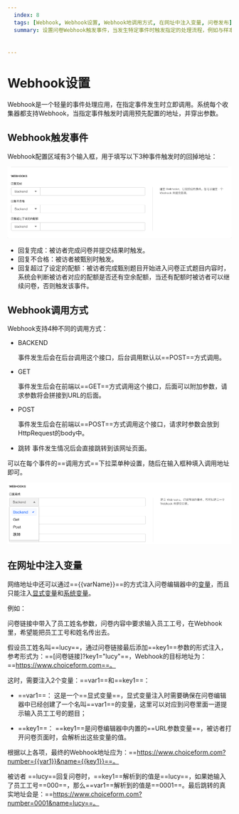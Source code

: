 ```yaml
---
  index: 8
  tags: [Webhook, Webhook设置, Webhook地调用方式, 在网址中注入变量, 问卷发布]
  summary: 设置问卷Webhook触发事件，当发生特定事件时触发指定的处理流程，例如与样本库实现状态对接等。


---
```







# Webhook设置

Webhook是一个轻量的事件处理应用，在指定事件发生时立即调用。系统每个收集器都支持Webhook，当指定事件触发时调用预先配置的地址，并穿出参数。

## Webhook触发事件

Webhook配置区域有3个输入框，用于填写以下3种事件触发时的回掉地址：

<img src='../assets/surveyCollector/08webhookSetting/webhookEvents.png'>

+ 回复完成：被访者完成问卷并提交结果时触发。
+ 回复不合格：被访者被甄别时触发。
+ 回复超过了设定的配额：被访者完成甄别题目开始进入问卷正式题目内容时，系统会判断被访者对应的配额是否还有空余配额，当还有配额时被访者可以继续问卷，否则触发该事件。

## Webhook调用方式

Webhook支持4种不同的调用方式：

+ BACKEND
  
  事件发生后会在后台调用这个接口，后台调用默认以==POST==方式调用。

+ GET
  
  事件发生后会在前端以==GET==方式调用这个接口，后面可以附加参数，请求参数将会拼接到URL的后面。

+ POST
  
  事件发生后会在前端以==POST==方式调用这个接口，请求时参数会放到HttpRequest的body中。

+ 跳转
  事件发生情况后会直接跳转到该网址页面。

可以在每个事件的==调用方式==下拉菜单种设置，随后在输入框种填入调用地址即可。

<img src='../assets/surveyCollector/08webhookSetting/webhookSetting.png'>

## 在网址中注入变量

网络地址中还可以通过=={{varName}}==的方式注入问卷编辑器中的[变量](../../16variable/01concept.md)，而且只能注入[显式变量](../../16variable/01concept.md#显式变量)和[系统变量](../../16variable/09buildinVariable.md)。

例如：

问卷链接中带入了员工姓名参数，问卷内容中要求输入员工工号，在Webhook里，希望能把员工工号和姓名传出去。

假设员工姓名叫==lucy==，通过问卷链接最后添加==key1==参数的形式注入，参考形式为：==[问卷链接]?key1="lucy"==，Webhook的目标地址为：==https://www.choiceform.com==。

这时，需要注入2个变量：==var1==和==key1==：

+ ==var1==：
  这是一个==显式变量==，显式变量注入时需要确保在问卷编辑器中已经创建了一个名叫==var1==的变量，这里可以对应到问卷里面一道提示输入员工工号的题目；

+ ==key1==：
  ==key1==是问卷编辑器中内置的==URL参数变量==，被访者打开问卷页面时，会解析出这些变量的值。

根据以上各项，最终的Webhook地址应为：==https://www.choiceform.com?number={{var1}}&name={{key1}}==。

被访者 ==lucy==回复问卷时，==key1==解析到的值是==lucy==，如果她输入了员工工号==000==，那么==var1==解析到的值是==0001==。最后跳转的真实地址会是：==https://www.choiceform.com?number=0001&name=lucy==。




